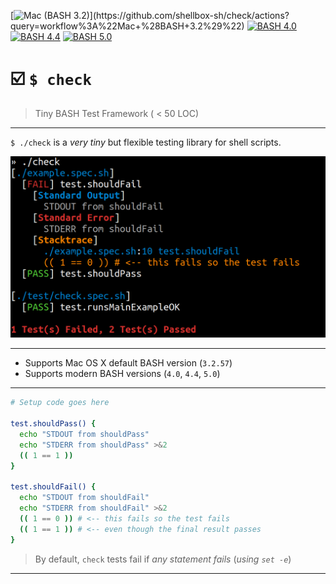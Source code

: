 [![Mac (BASH 3.2)](https://github.com/shellbox-sh/check/workflows/Mac%20(BASH%203.2)/badge.svg)](https://github.com/shellbox-sh/check/actions?query=workflow%3A%22Mac+%28BASH+3.2%29%22) [![BASH 4.0](https://github.com/shellbox-sh/check/workflows/BASH%204.0/badge.svg)](https://github.com/shellbox-sh/check/actions?query=workflow%3A%22BASH+4.0%22) [![BASH 4.4](https://github.com/shellbox-sh/check/workflows/BASH%204.4/badge.svg)](https://github.com/shellbox-sh/check/actions?query=workflow%3A%22BASH+4.4%22) [![BASH 5.0](https://github.com/shellbox-sh/check/workflows/BASH%205.0/badge.svg)](https://github.com/shellbox-sh/check/actions?query=workflow%3A%22BASH+5.0%22)

# ☑️ `$ check`

> Tiny BASH Test Framework ( < 50 LOC)

---

`$ ./check` is a _very tiny_ but flexible testing library for shell scripts.

<img alt="Screenshot of check test output" src="screenshot.png">

---

- Supports Mac OS X default BASH version (`3.2.57`)
- Supports modern BASH versions (`4.0`, `4.4`, `5.0`)

---

```sh
# Setup code goes here

test.shouldPass() {
  echo "STDOUT from shouldPass"
  echo "STDERR from shouldPass" >&2
  (( 1 == 1 ))
}

test.shouldFail() {
  echo "STDOUT from shouldFail"
  echo "STDERR from shouldFail" >&2
  (( 1 == 0 )) # <-- this fails so the test fails
  (( 1 == 1 )) # <-- even though the final result passes
}
```

> By default, `check` tests fail if _any statement fails_ (_using `set -e`_)

---